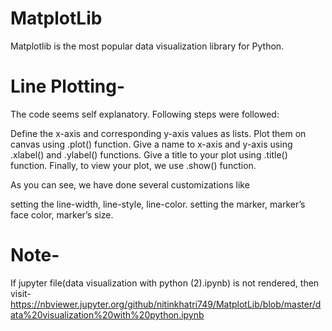 # MatplotLib
Matplotlib is the most popular data visualization library for Python.

# Line Plotting-
The code seems self explanatory. Following steps were followed:

Define the x-axis and corresponding y-axis values as lists.
Plot them on canvas using .plot() function.
Give a name to x-axis and y-axis using .xlabel() and .ylabel() functions.
Give a title to your plot using .title() function.
Finally, to view your plot, we use .show() function.

As you can see, we have done several customizations like

setting the line-width, line-style, line-color.
setting the marker, marker’s face color, marker’s size.


# Note-
If jupyter file(data visualization with python (2).ipynb) is not rendered, then visit-
https://nbviewer.jupyter.org/github/nitinkhatri749/MatplotLib/blob/master/data%20visualization%20with%20python.ipynb
